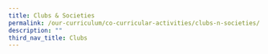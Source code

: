 ```yaml
---
title: Clubs & Societies
permalink: /our-curriculum/co-curricular-activities/clubs-n-societies/
description: ""
third_nav_title: Clubs
---
```


